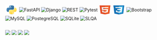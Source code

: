 <div style="display: inline_block;"><br>
    <img align="center" alt="Python" height="35" width="40" src="https://raw.githubusercontent.com/devicons/devicon/master/icons/python/python-original.svg">
    <img align="center" alt="FastAPI" height="21" width="69" src="https://img.shields.io/badge/FastAPI-009688.svg?style=for-the-badge&logo=FastAPI&logoColor=white">
    <img align="center" alt="Django" height="50" width="60" src="https://icongr.am/devicon/django-original.svg?size=50&color=currentColor">
    <img align="center" alt="REST" height="21" width="47" src="https://img.shields.io/badge/REST-100000?style=flat&logo=DjRest&logoColor=FFA200&labelColor=6F6F6F&color=FFFFFF">
    <img align="center" alt="Pytest" src="https://img.shields.io/badge/Py-test-blue?labelColor=gray&style=flat">    
    <img align="center" alt="HTML" height="30" width="40" src="https://raw.githubusercontent.com/devicons/devicon/master/icons/html5/html5-original.svg">
    <img align="center" alt="CSS" height="30" width="40" src="https://raw.githubusercontent.com/devicons/devicon/master/icons/css3/css3-original.svg">
    <img align="center" alt="Bootstrap" height="30" width="40" src="https://icongr.am/devicon/bootstrap-plain.svg?size=128&color=7344a2">
    <img align="center" alt="MySQL" height="60" width="70" src="https://icongr.am/devicon/mysql-original-wordmark.svg?size=50&color=currentColor">
    <img align="center" alt="PostegreSQL" height="35" width="40" src="https://icongr.am/devicon/postgresql-original.svg?size=30&color=currentColor">
    <img align="center" alt="SQLite" height="26" width="65" src="https://img.shields.io/badge/SQLite-003B57.svg?style=for-the-badge&logo=SQLite&logoColor=white)">
    <img align="center" alt="SLQA" height="26" width="48" src="https://img.shields.io/badge/SQLA-100000?style=for-the-badge&logo=SQLA&logoColor=F4F4F4&labelColor=FFFFFF&color=CA3636">
</div>
  
##

<div> 
    <a href="https://www.instagram.com/gusfelip_/" target="_blank"><img src="https://img.shields.io/badge/-Instagram-%23E4405F?style=for-the-badge&logo=instagram&logoColor=white" target="_blank"></a>
    <a href="https://www.facebook.com/profile.php?id=100053648104645" target="_blank"><img src="https://img.shields.io/badge/Facebook-1877F2?style=for-the-badge&logo=facebook&logoColor=white" target="_blank"></a> 
    <a href="https://www.linkedin.com/in/gustavo-felipe-527306190" target="_blank"><img src="https://img.shields.io/badge/-LinkedIn-%230077B5?style=for-the-badge&logo=linkedin&logoColor=white" target="_blank"></a> 
    <a href="mailto:gustavofelipe2730@gmail.com"><img src="https://img.shields.io/badge/-Gmail-%23333?style=for-the-badge&logo=gmail&logoColor=white" target="_blank"></a>
</div>




